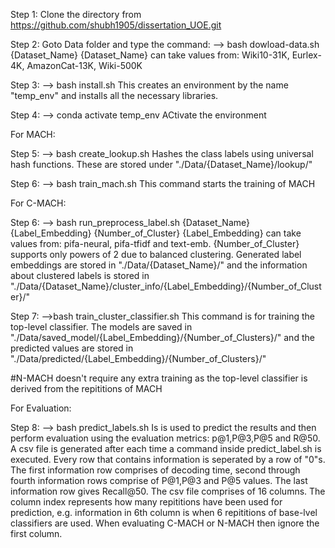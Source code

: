 Step 1: Clone the directory from https://github.com/shubh1905/dissertation_UOE.git

Step 2: Goto Data folder and type the command: --> bash dowload-data.sh {Dataset_Name}
	{Dataset_Name} can take values from: Wiki10-31K, Eurlex-4K, AmazonCat-13K, Wiki-500K

Step 3: --> bash install.sh 
	This creates an environment by the name "temp_env" and installs all the necessary libraries.

Step 4: --> conda activate temp_env
	ACtivate the environment

For MACH:

Step 5: --> bash create_lookup.sh
	Hashes the class labels using universal hash functions. These are stored under "./Data/{Dataset_Name}/lookup/"

Step 6: --> bash train_mach.sh
	This command starts the training of MACH

For C-MACH:

Step 6: --> bash run_preprocess_label.sh {Dataset_Name} {Label_Embedding} {Number_of_Cluster}
	{Label_Embedding} can take values from: pifa-neural, pifa-tfidf and text-emb. {Number_of_Cluster} supports only powers of 2 due to balanced clustering. Generated label embeddings are stored in "./Data/{Dataset_Name}/" and the information about clustered labels is stored in "./Data/{Dataset_Name}/cluster_info/{Label_Embedding}/{Number_of_Cluster}/"

Step 7: -->bash train_cluster_classifier.sh
	This command is for training the top-level classifier. The models are saved in "./Data/saved_model/{Label_Embedding}/{Number_of_Clusters}/" and the predicted values are stored in "./Data/predicted/{Label_Embedding}/{Number_of_Clusters}/"



#N-MACH doesn't require any extra training as the top-level classifier is derived from the repititions of MACH

For Evaluation:

Step 8: --> bash predict_labels.sh
	Is is used to predict the results and then perform evaluation using the evaluation metrics: p@1,P@3,P@5 and R@50. A csv file is generated after each time a command inside predict_label.sh is executed. Every row that contains information is seperated by a row of "0"s. The first information row comprises of decoding time, second through fourth information rows comprise of P@1,P@3 and P@5 values. The last information row gives Recall@50. The csv file comprises of 16 columns. The column index represents how many repititions have been used for prediction, e.g. information in 6th column is when 6 repititions of base-lvel classifiers are used. When evaluating C-MACH or N-MACH then ignore the first column.
